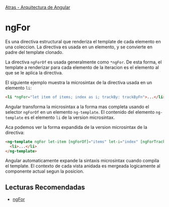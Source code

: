 [Atras - Arquitectura de Angular](https://github.com/daniel18acevedo/DA2-Tecnologia/blob/angular/angular-architecture.md)

# ngFor

Es una directiva estructural que renderiza el template de cada elemento en una coleccion. La directiva es usada en un elemento, y se convierte en padre del template clonado.

La directiva `ngForOf` es usada generalmente como `*ngFor`. De esta forma, el template a renderizar para cada elemento de la iteracion es el elemento al que se le aplica la directiva.

El siguiente ejemplo muestra la microsintax de la directiva usada en un elemento `li`:

```HTML
<li *ngFor="let item of items; index as i; trackBy: trackByFn">...</li>
```

Angular transforma la microsintax a la forma mas completa usando el selector `ngForOf` en un elemento `ng-template`. El contenido del elemento `ng-template` es el elemento `li` de la version microsintax.

Aca podemos ver la forma expandida de la version microsintax de la directiva:

```HTML
<ng-template ngFor let-item [ngForOf]="items" let-i="index" [ngForTrackBy]="trackByFn">
  <li>...</li>
</ng-template>
```

Angular automaticamente expande la sintaxis microsintax cuando compila el template. El contexto de cada vista anidada es mergeada logicamente al componente actual segun la posicion.

## Lecturas Recomendadas

- [ngFor](https://angular.dev/api/common/NgFor)

